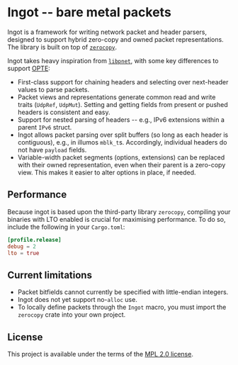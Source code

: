 # Ingot -- bare metal packets

Ingot is a framework for writing network packet and header parsers, designed to support hybrid zero-copy and owned packet representations.
The library is built on top of [`zerocopy`](https://github.com/google/zerocopy).

Ingot takes heavy inspiration from [`libpnet`](https://github.com/libpnet/libpnet), with some key differences to support [OPTE](https://github.com/oxidecomputer/opte):
* First-class support for chaining headers and selecting over next-header values to parse packets.
* Packet views and representations generate common read and write traits (`UdpRef`, `UdpMut`). Setting and getting fields from present or pushed headers is consistent and easy.
* Support for nested parsing of headers -- e.g., IPv6 extensions within a parent `IPv6` struct.
* Ingot allows packet parsing over split buffers (so long as each header is contiguous), e.g., in illumos `mblk_t`s. Accordingly, individual headers do not have `payload` fields.
* Variable-width packet segments (options, extensions) can be replaced with their owned representation, even when their parent is a zero-copy view. This makes it easier to alter options in place, if needed.

## Performance
Because ingot is based upon the third-party library `zerocopy`, compiling your binaries with LTO enabled is crucial for maximising performance. To do so, include the following in your `Cargo.toml`:

```toml:Cargo.toml
[profile.release]
debug = 2
lto = true
```

## Current limitations
* Packet bitfields cannot currently be specified with little-endian integers.
* Ingot does not yet support no-`alloc` use.
* To locally define packets through the `Ingot` macro, you must import the `zerocopy` crate into your own project.

## License

This project is available under the terms of the [MPL 2.0 license](LICENSE).